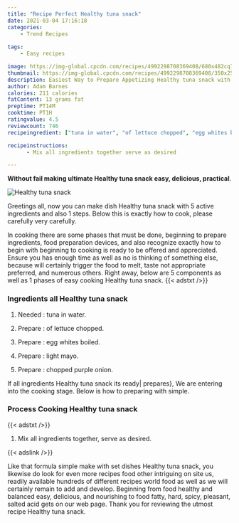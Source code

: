 ```yaml
---
title: "Recipe Perfect Healthy tuna snack"
date: 2021-03-04 17:16:18
categories:
    - Trend Recipes
    
tags:
    - Easy recipes

image: https://img-global.cpcdn.com/recipes/4992298708369408/680x482cq70/healthy-tuna-snack-recipe-main-photo.jpg
thumbnail: https://img-global.cpcdn.com/recipes/4992298708369408/350x250cq70/healthy-tuna-snack-recipe-main-photo.jpg
description: Easiest Way to Prepare Appetizing Healthy tuna snack with 5 ingredients and 1 stages of easy cooking.
author: Adam Barnes
calories: 211 calories
fatContent: 13 grams fat
preptime: PT14M
cooktime: PT1H
ratingvalue: 4.5
reviewcount: 746
recipeingredient: ["tuna in water", "of lettuce chopped", "egg whites boiled", "light mayo", "chopped purple onion"]

recipeinstructions: 
      - Mix all ingredients together serve as desired

---
```




**Without fail making ultimate Healthy tuna snack easy, delicious, practical**. 


![Healthy tuna snack](https://img-global.cpcdn.com/recipes/4992298708369408/680x482cq70/healthy-tuna-snack-recipe-main-photo.jpg "Healthy tuna snack")




Greetings all, now you can make dish Healthy tuna snack with 5 active ingredients and also 1 steps. Below this is exactly how to cook, please carefully very carefully.

In cooking there are some phases that must be done, beginning to prepare ingredients, food preparation devices, and also recognize exactly how to begin with beginning to cooking is ready to be offered and appreciated. Ensure you has enough time as well as no is thinking of something else, because will certainly trigger the food to melt, taste not appropriate preferred, and numerous others. Right away, below are 5 components as well as 1 phases of easy cooking Healthy tuna snack.
{{< adstxt />}}

### Ingredients all Healthy tuna snack


1. Needed  : tuna in water.

1. Prepare  : of lettuce chopped.

1. Prepare  : egg whites boiled.

1. Prepare  : light mayo.

1. Prepare  : chopped purple onion.



If all ingredients Healthy tuna snack its ready| prepares}, We are entering into the cooking stage. Below is how to preparing with simple.

### Process Cooking Healthy tuna snack

{{< adstxt />}}


1. Mix all ingredients together, serve as desired.





{{< adslink />}}

Like that formula simple make with set dishes Healthy tuna snack, you likewise do look for even more recipes food other intriguing on site us, readily available hundreds of different recipes world food as well as we will certainly remain to add and develop. Beginning from food healthy and balanced easy, delicious, and nourishing to food fatty, hard, spicy, pleasant, salted acid gets on our web page. Thank you for reviewing the utmost recipe Healthy tuna snack.
